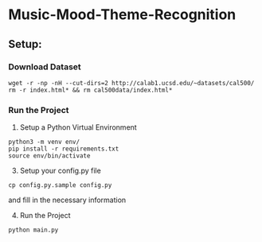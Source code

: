 # Music-Mood-Theme-Recognition

## Setup:
### Download Dataset
```
wget -r -np -nH --cut-dirs=2 http://calab1.ucsd.edu/~datasets/cal500/
rm -r index.html* && rm cal500data/index.html*
```

### Run the Project
1. Setup a Python Virtual Environment
```
python3 -m venv env/
pip install -r requirements.txt
source env/bin/activate
```
3. Setup your config.py file
```
cp config.py.sample config.py
```
and fill in the necessary information

4. Run the Project
```
python main.py
```